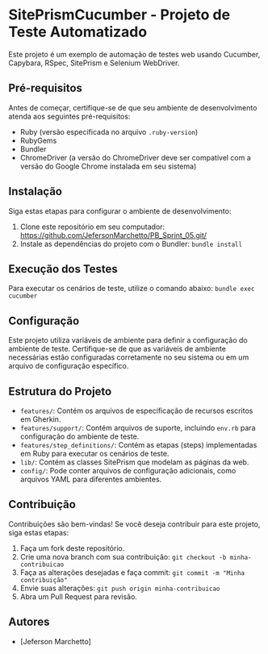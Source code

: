 # SitePrismCucumber - Projeto de Teste Automatizado

Este projeto é um exemplo de automação de testes web usando Cucumber, Capybara, RSpec, SitePrism e Selenium WebDriver.

## Pré-requisitos

Antes de começar, certifique-se de que seu ambiente de desenvolvimento atenda aos seguintes pré-requisitos:

- Ruby (versão especificada no arquivo `.ruby-version`)
- RubyGems
- Bundler
- ChromeDriver (a versão do ChromeDriver deve ser compatível com a versão do Google Chrome instalada em seu sistema)

## Instalação

Siga estas etapas para configurar o ambiente de desenvolvimento:

1. Clone este repositório em seu computador:
 <https://github.com/JefersonMarchetto/PB_Sprint_05.git/>
2. Instale as dependências do projeto com o Bundler:
`bundle install`

## Execução dos Testes

Para executar os cenários de teste, utilize o comando abaixo:
`bundle exec cucumber`

## Configuração

Este projeto utiliza variáveis de ambiente para definir a configuração do ambiente de teste. Certifique-se de que as variáveis de ambiente necessárias estão configuradas corretamente no seu sistema ou em um arquivo de configuração específico.

## Estrutura do Projeto

- `features/`: Contém os arquivos de especificação de recursos escritos em Gherkin.
- `features/support/`: Contém arquivos de suporte, incluindo `env.rb` para configuração do ambiente de teste.
- `features/step_definitions/`: Contém as etapas (steps) implementadas em Ruby para executar os cenários de teste.
- `lib/`: Contém as classes SitePrism que modelam as páginas da web.
- `config/`: Pode conter arquivos de configuração adicionais, como arquivos YAML para diferentes ambientes.

## Contribuição

Contribuições são bem-vindas! Se você deseja contribuir para este projeto, siga estas etapas:

1. Faça um fork deste repositório.
2. Crie uma nova branch com sua contribuição: `git checkout -b minha-contribuicao`
3. Faça as alterações desejadas e faça commit: `git commit -m "Minha contribuição"`
4. Envie suas alterações: `git push origin minha-contribuicao`
5. Abra um Pull Request para revisão.

## Autores

- [Jeferson Marchetto]



